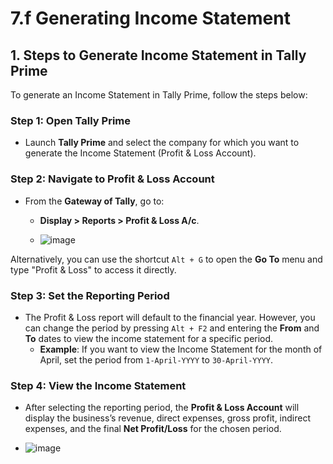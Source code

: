 # 7.f Generating Income Statement

## 1. Steps to Generate Income Statement in Tally Prime

To generate an Income Statement in Tally Prime, follow the steps below:

### Step 1: Open Tally Prime

- Launch **Tally Prime** and select the company for which you want to generate the Income Statement (Profit & Loss Account).

### Step 2: Navigate to Profit & Loss Account

- From the **Gateway of Tally**, go to:
  - **Display > Reports > Profit & Loss A/c**.
 
  - ![image](https://github.com/user-attachments/assets/839b1848-80ca-4882-b011-44319c9ed682)


Alternatively, you can use the shortcut `Alt + G` to open the **Go To** menu and type "Profit & Loss" to access it directly.

### Step 3: Set the Reporting Period

- The Profit & Loss report will default to the financial year. However, you can change the period by pressing `Alt + F2` and entering the **From** and **To** dates to view the income statement for a specific period.
  - **Example**: If you want to view the Income Statement for the month of April, set the period from `1-April-YYYY` to `30-April-YYYY`.

### Step 4: View the Income Statement

- After selecting the reporting period, the **Profit & Loss Account** will display the business’s revenue, direct expenses, gross profit, indirect expenses, and the final **Net Profit/Loss** for the chosen period.

- ![image](https://github.com/user-attachments/assets/f7df30fb-9e74-4118-85f2-61378fd25d0a)


